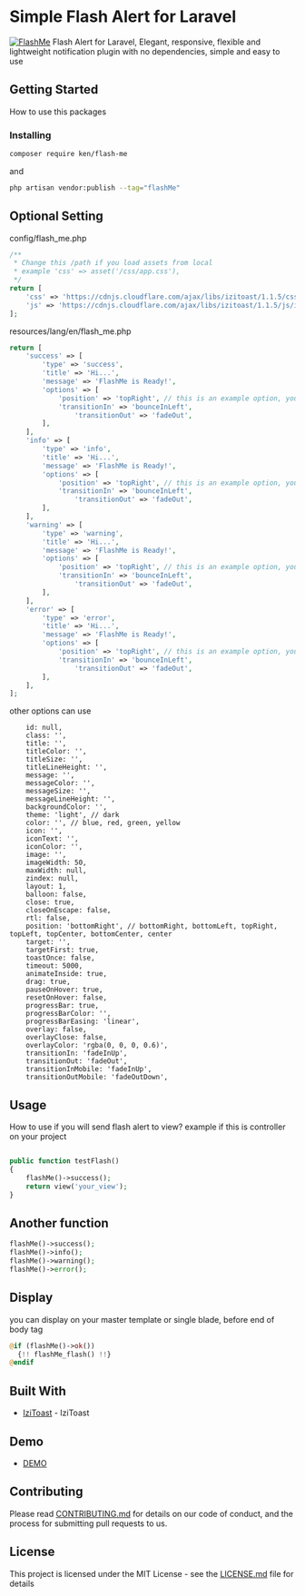 # Simple Flash Alert for Laravel
[![FlashMe](https://s1.postimg.org/5xuztfxqfj/flash-me.png)](https://postimg.org/image/7bhixh8sgb/)
Flash Alert for Laravel, Elegant, responsive, flexible and lightweight notification plugin with no dependencies, simple and easy to use

## Getting Started

How to use this packages

### Installing

```bash
composer require ken/flash-me
```

and 

```bash
php artisan vendor:publish --tag="flashMe"
```

## Optional Setting

config/flash_me.php

```php
/**
 * Change this /path if you load assets from local
 * example 'css' => asset('/css/app.css'),
 */
return [
	'css' => 'https://cdnjs.cloudflare.com/ajax/libs/izitoast/1.1.5/css/iziToast.min.css',
	'js' => 'https://cdnjs.cloudflare.com/ajax/libs/izitoast/1.1.5/js/iziToast.min.js',
];
```

resources/lang/en/flash_me.php 

```php
return [
	'success' => [
		'type' => 'success',
		'title' => 'Hi...',
		'message' => 'FlashMe is Ready!',
		'options' => [
			'position' => 'topRight', // this is an example option, you can add another option
			'transitionIn' => 'bounceInLeft',
    			'transitionOut' => 'fadeOut',
		],
	],
	'info' => [
		'type' => 'info',
		'title' => 'Hi...',
		'message' => 'FlashMe is Ready!',
		'options' => [
			'position' => 'topRight', // this is an example option, you can add another option
			'transitionIn' => 'bounceInLeft',
    			'transitionOut' => 'fadeOut',
		],
	],
	'warning' => [
		'type' => 'warning',
		'title' => 'Hi...',
		'message' => 'FlashMe is Ready!',
		'options' => [
			'position' => 'topRight', // this is an example option, you can add another option
			'transitionIn' => 'bounceInLeft',
    			'transitionOut' => 'fadeOut',
		],
	],
	'error' => [
		'type' => 'error',
		'title' => 'Hi...',
		'message' => 'FlashMe is Ready!',
		'options' => [
			'position' => 'topRight', // this is an example option, you can add another option
			'transitionIn' => 'bounceInLeft',
    			'transitionOut' => 'fadeOut',
		],
	],
];
```

other options can use 

```
	id: null, 
	class: '',
	title: '',
	titleColor: '',
	titleSize: '',
	titleLineHeight: '',
	message: '',
	messageColor: '',
	messageSize: '',
	messageLineHeight: '',
	backgroundColor: '',
	theme: 'light', // dark
	color: '', // blue, red, green, yellow
	icon: '',
	iconText: '',
	iconColor: '',
	image: '',
	imageWidth: 50,
	maxWidth: null,
	zindex: null,
	layout: 1,
	balloon: false,
	close: true,
	closeOnEscape: false,
	rtl: false,
	position: 'bottomRight', // bottomRight, bottomLeft, topRight, topLeft, topCenter, bottomCenter, center
	target: '',
	targetFirst: true,
	toastOnce: false,
	timeout: 5000,
	animateInside: true,
	drag: true,
	pauseOnHover: true,
	resetOnHover: false,
	progressBar: true,
	progressBarColor: '',
	progressBarEasing: 'linear',
	overlay: false,
	overlayClose: false,
	overlayColor: 'rgba(0, 0, 0, 0.6)',
	transitionIn: 'fadeInUp',
	transitionOut: 'fadeOut',
	transitionInMobile: 'fadeInUp',
	transitionOutMobile: 'fadeOutDown',
```

## Usage

How to use if you will send flash alert to view?
example if this is controller on your project

```php

public function testFlash()
{
	flashMe()->success();
	return view('your_view');
}
```

## Another function 

```php
flashMe()->success();
flashMe()->info();
flashMe()->warning();
flashMe()->error();
```

## Display

you can display on your master template or single blade, before end of body tag

```php
@if (flashMe()->ok())
  {!! flashMe_flash() !!}
@endif
```

## Built With

* [IziToast](http://izitoast.marcelodolce.com/) - IziToast

## Demo

* [DEMO](http://izitoast.marcelodolce.com/)

## Contributing

Please read [CONTRIBUTING.md]() for details on our code of conduct, and the process for submitting pull requests to us.

## License

This project is licensed under the MIT License - see the [LICENSE.md]() file for details
